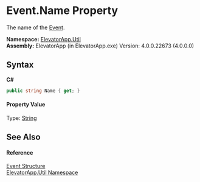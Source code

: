 # Event.Name Property 
 

The name of the <a href="T_ElevatorApp_Util_Event">Event</a>.

**Namespace:**&nbsp;<a href="N_ElevatorApp_Util">ElevatorApp.Util</a><br />**Assembly:**&nbsp;ElevatorApp (in ElevatorApp.exe) Version: 4.0.0.22673 (4.0.0.0)

## Syntax

**C#**<br />
``` C#
public string Name { get; }
```


#### Property Value
Type: <a href="http://msdn2.microsoft.com/en-us/library/s1wwdcbf" target="_blank">String</a>

## See Also


#### Reference
<a href="T_ElevatorApp_Util_Event">Event Structure</a><br /><a href="N_ElevatorApp_Util">ElevatorApp.Util Namespace</a><br />